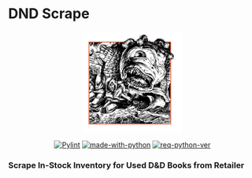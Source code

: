 # DND Scrape

<p align="center"><img width=40% src="https://raw.githubusercontent.com/leblanck/dnd_scrape/main/resources/image.png"></p>

<div align="center">

<a href="">[![Pylint](https://github.com/leblanck/dnd_scrape/actions/workflows/pylint.yml/badge.svg)](https://github.com/leblanck/dnd_scrape/actions/workflows/pylint.yml)</a>
<a href="">![made-with-python](https://img.shields.io/badge/Made%20With-Python-yellow.svg)</a>
<a href="">![req-python-ver](https://img.shields.io/badge/python-v3.10-blue.svg)</a>

</div>

### Scrape In-Stock Inventory for Used D&D Books from Retailer

